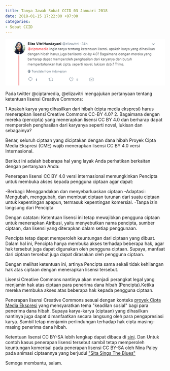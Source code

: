 ```yaml
---
title: Tanya Jawab Sobat CCID 03 Januari 2018
date: 2018-01-15 17:22:00 +07:00
categories:
- Sobat CCID
---
```


![Soba CCID 1.png](/uploads/Soba%20CCID%201.png)

Pada twitter @ciptamedia, @elizavitri  mengajukan 
pertanyaan tentang ketentuan lisensi Creative Commons:

1 Apakah karya yang dihasilkan dari hibah (cipta media ekspresi) harus menerapkan lisensi Creative Commons CC-BY 4.0?
2. Bagaimana dengan mereka (pencipta) yang menerapkan 
lisensi CC BY 4.0 dan berharap dapat memperoleh penghasilan dari karyanya seperti novel, lukisan dan sebagainya?

Benar, seluruh ciptaan yang diciptakan dengan dana hibah Proyek Cipta Media Ekspresi (CME) wajib menerapkan lisensi CC BY 4.0 versi Internasional.

Berikut ini adalah beberapa hal yang layak Anda perhatikan berkaitan dengan pertanyaan Anda:

Penerapan lisensi CC BY 4.0 versi internasional memungkinkan Pencipta untuk membuka akses kepada pengguna ciptaan agar dapat:

-Berbagi: Menggandakan dan menyebarluaskan ciptaan
-Adaptasi: Mengubah, menggubah, dan membuat ciptaan turunan dari suatu ciptaan untuk kepentingan apapun, termasuk kepentingan komersial.
-Tanpa izin langsung dari Pencipta

Dengan catatan:
Ketentuan lisensi ini tetap mewajibkan pengguna ciptaan untuk menerapkan Atribusi, yaitu menyebutkan nama pencipta, sumber ciptaan, dan lisensi yang diterapkan dalam setiap penggunaan.

Pencipta tetap dapat memperoleh keuntungan dari ciptaan yang dibuat. Dalam hal ini, Pencipta hanya membuka akses terhadap beberapa hak, agar hak tersebut juga dapat digunakan oleh pengguna ciptaan. Supaya, manfaat dari ciptaan tersebut juga dapat dirasakan oleh pengguna ciptaan.

Dengan melihat ketentuan ini, artinya Pencipta sama sekali tidak kehilangan hak atas ciptaan dengan menerapkan lisensi tersebut.

Lisensi Creative Commons nantinya akan menjadi perangkat legal yang menjamin hak atas ciptaan para penerima dana hibah (Pencipta).Ketika mereka membuka akses atas beberapa hak kepada pengguna ciptaan.

Penerapan lisensi Creative Commons sesuai dengan konteks [proyek Cipta Media Ekspresi](http://www.ciptamedia.org/) yang mensyaratkan tema "keadilan sosial" bagi para penerima dana hibah. Supaya karya-karya (ciptaan) yang dihasilkan nantinya juga dapat dimanfaatkan secara langsung oleh para pengapresiasi karya. Sambil tetap menjamin perlindungan terhadap hak cipta masing-masing penerima dana hibah.

Ketentuan lisensi CC BY-SA lebih lengkap dapat dibaca di [sini](http://creativecommons.org/licenses/by/4.0/deed.id). Dan Untuk contoh kasus penerapan lisensi tersebut sambil tetap memperoleh keuntungan komerisal pada penerapan lisensi CC BY-SA oleh Nina Paley pada animasi ciptaannya yang berjudul ["Sita Sings The Blues" ](http://https://wiki.creativecommons.org/wiki/Case_Studies/Sita_Sings_The_Blues)

Semoga membantu, 
salam.
